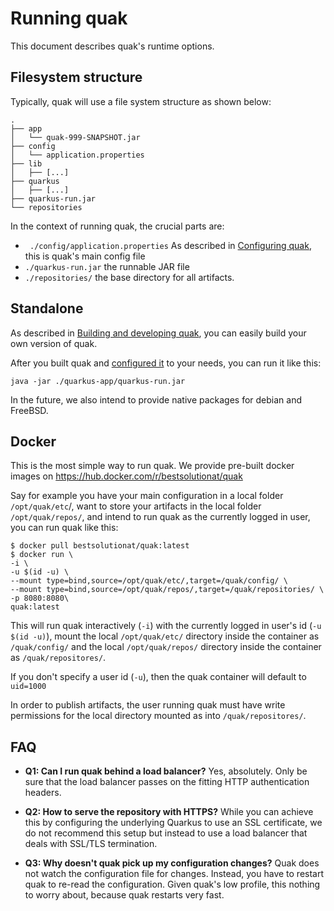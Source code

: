 # Running quak

This document describes quak's runtime options.

## Filesystem structure

Typically, quak will use a file system structure as shown below:

```.
.
├── app
│   └── quak-999-SNAPSHOT.jar
├── config
│   └── application.properties
├── lib
│   ├── [...]
├── quarkus
│   ├── [...]
├── quarkus-run.jar
└── repositories
```

In the context of running quak, the crucial parts are:

* ` ./config/application.properties`
  As described in [Configuring quak](CONFIGURATION.md), this is quak's main config file
* `./quarkus-run.jar`
  the runnable JAR file
* `./repositories/`
  the base directory for all artifacts.

## Standalone

As described in [Building and developing quak](docs/DEVELOPMENT.md), you can easily build your own version of quak.

After you built quak and [configured it](docs/CONFIGURATION.md) to your needs, you can run it like this:

`java -jar ./quarkus-app/quarkus-run.jar`

In the future, we also intend to provide native packages for debian and FreeBSD.

## Docker

This is the most simple way to run quak. We provide pre-built docker images on https://hub.docker.com/r/bestsolutionat/quak

Say for example you have your main configuration in a local folder `/opt/quak/etc`/, want to store your artifacts in the local folder `/opt/quak/repos/`, and intend to run quak as the currently logged in user, you can run quak like this:

```
$ docker pull bestsolutionat/quak:latest
$ docker run \
-i \ 
-u $(id -u) \
--mount type=bind,source=/opt/quak/etc/,target=/quak/config/ \
--mount type=bind,source=/opt/quak/repos/,target=/quak/repositories/ \
-p 8080:8080\ 
quak:latest
```

This will run quak interactively (`-i`) with the currently logged in user's id (`-u $(id -u)`), mount the local `/opt/quak/etc/` directory inside the container as `/quak/config/` and the local `/opt/quak/repos/` directory inside the container as `/quak/repositores/`. 

If you don't specify a user id (`-u`), then the quak container will default to `uid=1000`

In order to publish artifacts, the user running quak must have write permissions for the local directory mounted as into `/quak/repositores/`.


## FAQ

- **Q1: Can I run quak behind a load balancer?**
  Yes, absolutely. Only be sure that the load balancer passes on the fitting HTTP authentication headers.

- **Q2: How to serve the repository with HTTPS?**
  While you can achieve this by configuring the underlying Quarkus to use an SSL certificate, we do not recommend this setup but instead to use a load balancer that deals with SSL/TLS termination.

- **Q3: Why doesn't quak pick up my configuration changes?**
  Quak does not watch the configuration file for changes. Instead, you have to restart quak to re-read the configuration. Given quak's low profile, this nothing to worry about, because quak restarts very fast.



